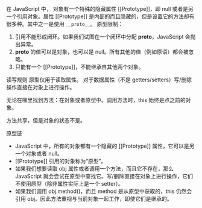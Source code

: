 在 JavaScript 中， 对象有一个特殊的隐藏属性 [[Prototype]]，即 null 或者是另一个引用对象。属性 [[Prototype]] 是内部的而且隐藏的，但是设置它的方法却有很多种。其中之一是使用 `__proto__`。
原型限制：
1. 引用不能形成闭环。如果我们试图在一个闭环中分配 __proto__，JavaScript 会抛出异常。
2. __proto__ 的值可以是对象，也可以是 null。所有其他的值（例如原语）都会被忽略。
3. 只能有一个 [[Prototype]]，不能继承自其他两个对象。

读写规则
原型仅用于读取属性。
对于数据属性（不是 getters/setters）写/删除操作直接在对象上进行操作。

无论在哪里找到方法：在对象或者原型中。调用方法时，this 始终是点之前的对象。

方法共享，但是对象的状态不是。

原型链

+ JavaScript 中，所有的对象都有一个隐藏的 [[Prototype]] 属性，它可以是另一个对象或者 null。
+ [[Prototype]] 引用的对象称为“原型”。
+ 如果我们想要读取 obj 属性或者调用一个方法，而且它不存在，那么 JavaScript 就会尝试在原型中查找它。写/删除直接在对象上进行操作，它们不使用原型（除非属性实际上是一个 setter）。
+ 如果我们调用 obj.method()，而且 method 是从原型中获取的，this 仍然会引用 obj。因此方法重视与当前对象一起工作，即使它们是继承的。
